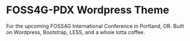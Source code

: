FOSS4G-PDX Wordpress Theme
==========================

For the upcoming FOSS4G International Conference in Portland, OR.
Built on Wordpress, Bootstrap, LESS, and a whole lotta coffee.
